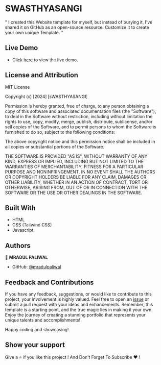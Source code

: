# SWASTHYASANGI

" I created this Website template for myself, but instead of burying it, I've shared it on GitHub as an open-source resource. Customize it to create your own unique Template. "

## Live Demo

- Click [here](https://66f9a26fff441c67c3079fb5--swasthyasangi.netlify.app/) to view the live demo.

## License and Attribution

MIT License

Copyright (c) [2024] [sWASTHYASANGI]

Permission is hereby granted, free of charge, to any person obtaining a copy
of this software and associated documentation files (the "Software"), to deal
in the Software without restriction, including without limitation the rights
to use, copy, modify, merge, publish, distribute, sublicense, and/or sell
copies of the Software, and to permit persons to whom the Software is
furnished to do so, subject to the following conditions:

The above copyright notice and this permission notice shall be included in all
copies or substantial portions of the Software.

THE SOFTWARE IS PROVIDED "AS IS", WITHOUT WARRANTY OF ANY KIND, EXPRESS OR
IMPLIED, INCLUDING BUT NOT LIMITED TO THE WARRANTIES OF MERCHANTABILITY,
FITNESS FOR A PARTICULAR PURPOSE AND NONINFRINGEMENT. IN NO EVENT SHALL THE
AUTHORS OR COPYRIGHT HOLDERS BE LIABLE FOR ANY CLAIM, DAMAGES OR OTHER
LIABILITY, WHETHER IN AN ACTION OF CONTRACT, TORT OR OTHERWISE, ARISING FROM,
OUT OF OR IN CONNECTION WITH THE SOFTWARE OR THE USE OR OTHER DEALINGS IN THE
SOFTWARE.

## Built With

- HTML
- CSS (Tailwind CSS)
- Javascript

## Authors

👤 **MRADUL PALIWAL**

- GitHub: [@mradulpaliwal](https://github.com/mradulpaliwal)

## Feedback and Contributions

If you have any feedback, suggestions, or would like to contribute to this project, your involvement is highly valued. Feel free to open an [issue](../../issues/) or submit a pull request with your ideas and enhancements. Remember, this template is a starting point, and the true magic lies in making it your own. Enjoy the journey of creating a stunning portfolio that represents your unique talents and accomplishments!

Happy coding and showcasing!

## Show your support

Give a ⭐️ if you like this project !
And Don't Forget To Subscribe ❤️ !
